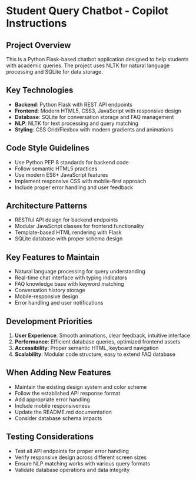 <!-- Use this file to provide workspace-specific custom instructions to Copilot. For more details, visit https://code.visualstudio.com/docs/copilot/copilot-customization#_use-a-githubcopilotinstructionsmd-file -->

# Student Query Chatbot - Copilot Instructions

## Project Overview
This is a Python Flask-based chatbot application designed to help students with academic queries. The project uses NLTK for natural language processing and SQLite for data storage.

## Key Technologies
- **Backend**: Python Flask with REST API endpoints
- **Frontend**: Modern HTML5, CSS3, JavaScript with responsive design
- **Database**: SQLite for conversation storage and FAQ management
- **NLP**: NLTK for text processing and query matching
- **Styling**: CSS Grid/Flexbox with modern gradients and animations

## Code Style Guidelines
- Use Python PEP 8 standards for backend code
- Follow semantic HTML5 practices
- Use modern ES6+ JavaScript features
- Implement responsive CSS with mobile-first approach
- Include proper error handling and user feedback

## Architecture Patterns
- RESTful API design for backend endpoints
- Modular JavaScript classes for frontend functionality
- Template-based HTML rendering with Flask
- SQLite database with proper schema design

## Key Features to Maintain
- Natural language processing for query understanding
- Real-time chat interface with typing indicators
- FAQ knowledge base with keyword matching
- Conversation history storage
- Mobile-responsive design
- Error handling and user notifications

## Development Priorities
1. **User Experience**: Smooth animations, clear feedback, intuitive interface
2. **Performance**: Efficient database queries, optimized frontend assets
3. **Accessibility**: Proper semantic HTML, keyboard navigation
4. **Scalability**: Modular code structure, easy to extend FAQ database

## When Adding New Features
- Maintain the existing design system and color scheme
- Follow the established API response format
- Add appropriate error handling
- Include mobile responsiveness
- Update the README.md documentation
- Consider database schema impacts

## Testing Considerations
- Test all API endpoints for proper error handling
- Verify responsive design across different screen sizes
- Ensure NLP matching works with various query formats
- Validate database operations and data integrity
